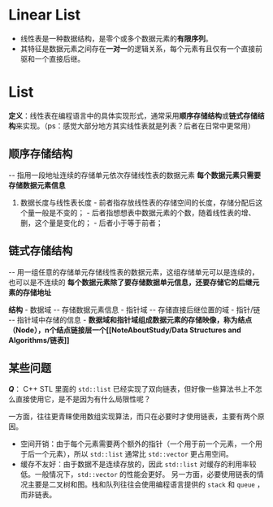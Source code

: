 # Linear List
- 线性表是一种数据结构，是零个或多个数据元素的**有限序列**。
- 其特征是数据元素之间存在**一对一**的逻辑关系，每个元素有且仅有一个直接前驱和一个直接后继。

# List
**定义**：线性表在编程语言中的具体实现形式，通常采用**顺序存储结构**或**链式存储结构**来实现。（ps：感觉大部分地方其实线性表就是列表？后者在日常中更常用）

## 顺序存储结构
 -- 指用一段地址连续的存储单元依次存储线性表的数据元素
	 **每个数据元素只需要存储数据元素信息**
	 
 1. 数据长度与线性表长度
		- 前者指存放线性表的存储空间的长度，存储分配后这个量一般是不变的；
		- 后者指想想表中数据元素的个数，随着线性表的增、删，这个量是变化的；
		- 后者小于等于前者；

## 链式存储结构
 -- 用一组任意的存储单元存储线性表的数据元素，这组存储单元可以是连续的，也可以是不连续的
	 **每个数据元素除了要存储数据单元信息，还要存储它的后继元素的存储地址**
	 
**结构**
	- 数据域 -- 存储数据元素信息
	- 指针域 -- 存储直接后继位置的域
	- 指针/链 -- 指针域中存储的信息
	- **数据域和指针域组成数据元素的存储映像，称为结点（Node），n个结点链接层一个[[NoteAboutStudy/Data Structures and  Algorithms/链表]]**

## 某些问题
***Q***： C++ STL 里面的 `std::list` 已经实现了双向链表，但好像一些算法书上不怎么直接使用它，是不是因为有什么局限性呢？

一方面，往往更青睐使用数组实现算法，而只在必要时才使用链表，主要有两个原因。
- 空间开销：由于每个元素需要两个额外的指针（一个用于前一个元素，一个用于后一个元素），所以 `std::list` 通常比 `std::vector` 更占用空间。
- 缓存不友好：由于数据不是连续存放的，因此 `std::list` 对缓存的利用率较低。一般情况下，`std::vector` 的性能会更好。
另一方面，必要使用链表的情况主要是二叉树和图。栈和队列往往会使用编程语言提供的 `stack` 和 `queue` ，而非链表。